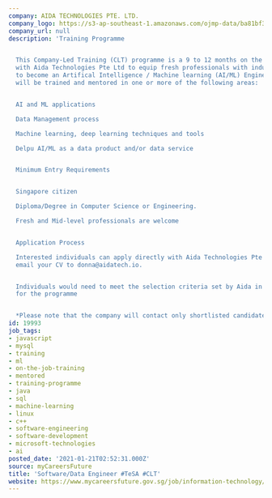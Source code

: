 ```yaml
---
company: AIDA TECHNOLOGIES PTE. LTD.
company_logo: https://s3-ap-southeast-1.amazonaws.com/ojmp-data/ba81bf34985a65b90ed4738125d49987/aida-technologies.png
company_url: null
description: 'Training Programme


  This Company-Led Training (CLT) programme is a 9 to 12 months on the job training
  with Aida Technologies Pte Ltd to equip fresh professionals with industry skills
  to become an Artifical Intelligence / Machine learning (AI/ML) Engineer. Each trainee
  will be trained and mentored in one or more of the following areas:


  AI and ML applications

  Data Management process

  Machine learning, deep learning techniques and tools

  Delpu AI/ML as a data product and/or data service


  Minimum Entry Requirements


  Singapore citizen

  Diploma/Degree in Computer Science or Engineering.

  Fresh and Mid-level professionals are welcome


  Application Process

  Interested individuals can apply directly with Aida Technologies Pte Ltd. Please
  email your CV to donna@aidatech.io.


  Individuals would need to meet the selection criteria set by Aida in order to qualify
  for the programme


  *Please note that the company will contact only shortlisted candidates directly.'
id: 19993
job_tags:
- javascript
- mysql
- training
- ml
- on-the-job-training
- mentored
- training-programme
- java
- sql
- machine-learning
- linux
- c++
- software-engineering
- software-development
- microsoft-technologies
- ai
posted_date: '2021-01-21T02:52:31.000Z'
source: myCareersFuture
title: 'Software/Data Engineer #TeSA #CLT'
website: https://www.mycareersfuture.gov.sg/job/information-technology/softwaredata-engineer-tesa-clt-aida-technologies-5f2c6f6d1bc29d86dfc090b29f92b91d
---
```

